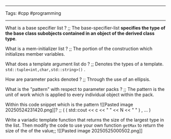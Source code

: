 ___
Tags: #cpp #programming
___

What is a base specifier list ? ;; The base-specifier-list **specifies the type of the base class subobjects contained in an object of the derived class type**.

What is a mem-initializer list ? ;; The portion of the construction which initializes member variables. 

What does a template argument list do ? ;; Denotes the types of a template. `std::tuple<int,char,std::string>()` .

How are parameter packs denoted ? ;; Through the use of an ellipsis. 

What is the "pattern" with respect to parameter packs ? ;; The pattern is the unit of work which is applied to every individual object within the pack. 

Within this code snippet which is the pattern ![[Pasted image 20250524231420.png]]? ;; ( ( std::cout << c << " " << N << " " ) , ... ) 


Write a variadic template function that returns the size of the largest type in the list. Then modify the code to use your own function `getMax` to return the size of the of the value;; ![[Pasted image 20250525000502.png]]



